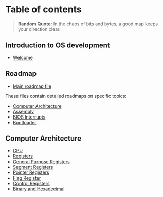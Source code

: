 # Table of contents
> **Random Quote:** In the chaos of bits and bytes, a good map keeps your direction clear.

## Introduction to OS development
+ [Welcome](./notes/welcome.md)

## Roadmap
+ [Main roadmap file](./roadmap/00_roadmap.md)

These files contain detailed roadmaps on specific topics:
+ [Computer Architecture](./roadmap/01_computer_architecture.md)
+ [Assembly](./roadmap/02_assembly.md)
+ [BIOS Interrupts](./roadmap/03_bios_interrupts.md)
+ [Bootloader](./roadmap/04_bootloader.md)

## Computer Architecture
+ [CPU](./notes/01_computer_architecture/01_cpu.md)
+ [Registers](./notes/01_computer_architecture/02_registers.md)
+ [General Purpose Registers](./notes/01_computer_architecture/03_general_purpose_registers.md)
+ [Segment Registers](./notes/01_computer_architecture/04_segment_registers.md)
+ [Pointer Registers](./notes/01_computer_architecture/05_pointer_registers.md)
+ [Flag Register](./notes/01_computer_architecture/06_flag_register.md)
+ [Control Registers](./notes/01_computer_architecture/07_control_registers.md)
+ [Binary and Hexadecimal](./notes/01_computer_architecture/08_binary_and_hexadecimal.md)
